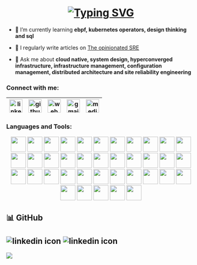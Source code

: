<h1 align="center">
  <a href="https://git.io/typing-svg"><img src="https://readme-typing-svg.herokuapp.com?font=Fira+Code&weight=900&pause=1000&center=true&vCenter=true&random=false&width=435&lines=Making+production+predictable" alt="Typing SVG" /></a>
</h1>

- 🌱 I’m currently learning **ebpf, kubernetes operators, design thinking and sql**

- 📝 I regularly write articles on [The opinionated SRE](https://soham.super.site/blogs)

- 💬 Ask me about **cloud native, system design, hyperconverged infrastructure, infrastructure management, configuration management, distributed architecture and site reliability engineering**


<h3 align="left">Connect with me:</h3>

<table align="center">
    <thead align="center">
        <tr>
            <th>
                <a href="https://www.linkedin.com/in/sohamdutta/" title="linkedin.com/in/sohamdutta">
                    <img loading="lazy" alt="linkedin icon" src="https://upload.wikimedia.org/wikipedia/commons/8/81/LinkedIn_icon.svg" width="35px">
                </a>
            </th>
            <th>
                <a href="https://www.github.com/NP-compete" title="github.com/NP-compete">
                    <img loading="lazy" alt="github icon" src="https://cdn.simpleicons.org/github/EB008B" width="35px">
                </a>
            </th>
            <th>
                <a href="https://soham.super.site/" title="soham.super.site">
                    <img loading="lazy" alt="web icon" src="https://cdn.simpleicons.org/googlechrome/EB008B" width="35px">
                </a>
            </th>
            <th>
                <a href="mailto:soham.dutta.devops@gmail.com" title="soham.dutta.devops@gmail.com">
                    <img loading="lazy" alt="gmail icon" src="https://cdn.simpleicons.org/gmail/EB008B" width="35px">
                </a>
            </th>
            <th>
                <a href="https://medium.com/@mr-right" title="medium.com/@mr-right">
                    <img loading="lazy" alt="medium icon" src="https://cdn.simpleicons.org/medium/EB008B" width="35px">
                </a>
            </th>
        </tr>
    </thead>
</table>

<h3 align="left">Languages and Tools:</h3>

<div align="center">
  <img loading="lazy" height="40" width="40" src="https://cdn.simpleicons.org/amazonwebservices?viewbox=auto&size=35"/>
  <img loading="lazy" height="40" width="40" src="https://cdn.simpleicons.org/kubernetes?viewbox=auto&size=35"/>
  <img loading="lazy" height="40" width="40" src="https://cdn.simpleicons.org/github?viewbox=auto&size=35"/>
  <img loading="lazy" height="40" width="40" src="https://cdn.simpleicons.org/githubactions?viewbox=auto&size=35"/>
  <img loading="lazy" height="40" width="40" src="https://cdn.simpleicons.org/gitlab?viewbox=auto&size=35"/>
  <img loading="lazy" height="40" width="40" src="https://cdn.simpleicons.org/redhatopenshift?viewbox=auto&size=35"/>
  <img loading="lazy" height="40" width="40" src="https://cdn.simpleicons.org/openstack?viewbox=auto&size=35"/>
  <img loading="lazy" height="40" width="40" src="https://cdn.simpleicons.org/ansible?viewbox=auto&size=35"/>
  <img loading="lazy" height="40" width="40" src="https://cdn.simpleicons.org/python?viewbox=auto&size=35"/>
  <img loading="lazy" height="40" width="40" src="https://cdn.simpleicons.org/go?viewbox=auto&size=35"/>
  <img loading="lazy" height="40" width="40" src="https://cdn.simpleicons.org/mongodb?viewbox=auto&size=35"/>
  <img loading="lazy" height="40" width="40" src="https://cdn.simpleicons.org/django?viewbox=auto&size=35"/>
  <img loading="lazy" height="40" width="40" src="https://cdn.simpleicons.org/linux?viewbox=auto&size=35"/>
  <img loading="lazy" height="40" width="40" src="https://cdn.simpleicons.org/mysql?viewbox=auto&size=35"/>
  <img loading="lazy" height="40" width="40" src="https://cdn.simpleicons.org/docker?viewbox=auto&size=35"/>
  <img loading="lazy" height="40" width="40" src="https://cdn.simpleicons.org/packer?viewbox=auto&size=35"/>
  <img loading="lazy" height="40" width="40" src="https://cdn.simpleicons.org/jenkins?viewbox=auto&size=35"/>
  <img loading="lazy" height="40" width="40" src="https://cdn.simpleicons.org/splunk?viewbox=auto&size=35"/>
  <img loading="lazy" height="40" width="40" src="https://cdn.simpleicons.org/postgresql?viewbox=auto&size=35"/>
  <img loading="lazy" height="40" width="40" src="https://cdn.simpleicons.org/elasticcloud?viewbox=auto&size=35"/>
  <img loading="lazy" height="40" width="40" src="https://cdn.simpleicons.org/elasticsearch?viewbox=auto&size=35"/>
  <img loading="lazy" height="40" width="40" src="https://cdn.simpleicons.org/serverless?viewbox=auto&size=35"/>
  <img loading="lazy" height="40" width="40" src="https://cdn.simpleicons.org/diagramsdotnet?viewbox=auto&size=35"/>
  <img loading="lazy" height="40" width="40" src="https://cdn.simpleicons.org/terraform?viewbox=auto&size=35"/>
  <img loading="lazy" height="40" width="40" src="https://cdn.simpleicons.org/opentofu?viewbox=auto&size=35"/>
  <img loading="lazy" height="40" width="40" src="https://cdn.simpleicons.org/gnubash?viewbox=auto&size=35"/>
  <img loading="lazy" height="40" width="40" src="https://cdn.simpleicons.org/metabase?viewbox=auto&size=35"/>
  <img loading="lazy" height="40" width="40" src="https://cdn.simpleicons.org/liquibase?viewbox=auto&size=35"/>
  <img loading="lazy" height="40" width="40" src="https://cdn.simpleicons.org/redis?viewbox=auto&size=35"/>
  <img loading="lazy" height="40" width="40" src="https://cdn.simpleicons.org/apachekafka?viewbox=auto&size=35"/>
  <img loading="lazy" height="40" width="40" src="https://cdn.simpleicons.org/cloudflare?viewbox=auto&size=35"/>
  <img loading="lazy" height="40" width="40" src="https://cdn.simpleicons.org/newrelic?viewbox=auto&size=35"/>
  <img loading="lazy" height="40" width="40" src="https://cdn.simpleicons.org/uptimekuma?viewbox=auto&size=35"/>
  <img loading="lazy" height="40" width="40" src="https://cdn.simpleicons.org/opentelemetry?viewbox=auto&size=35"/>
  <img loading="lazy" height="40" width="40" src="https://cdn.simpleicons.org/sonarqube?viewbox=auto&size=35"/>
  <img loading="lazy" height="40" width="40" src="https://cdn.simpleicons.org/sonarcloud?viewbox=auto&size=35"/>
  <img loading="lazy" height="40" width="40" src="https://cdn.simpleicons.org/owasp?viewbox=auto&size=35"/>
  <img loading="lazy" height="40" width="40" src="https://cdn.simpleicons.org/trivy?viewbox=auto&size=35"/>
</div>

## 📊 GitHub

<img loading="lazy" alt="linkedin icon" src="https://github-readme-stats.vercel.app/api/top-langs/?username=NP-compete&layout=compact&theme=vision-friendly-dark"> <img loading="lazy" alt="linkedin icon" src="https://github-profile-trophy.vercel.app/?username=NP-compete&rank=S,AAA,AA,A&theme=radical&no-frame=false&no-bg=false&margin-w=4">
---
[![](https://visitcount.itsvg.in/api?id=NP-compete&icon=0&color=8)](https://visitcount.itsvg.in)
